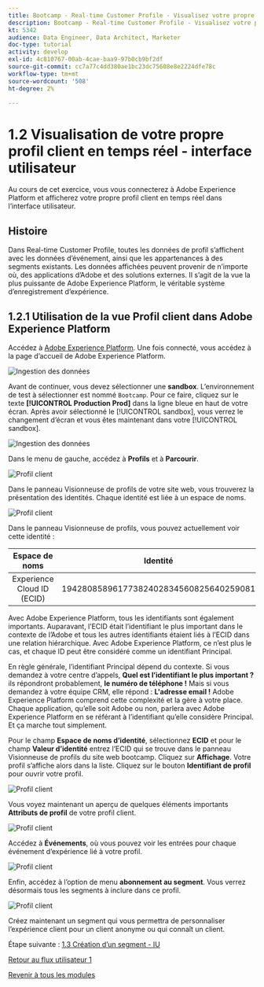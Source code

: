 ```yaml
---
title: Bootcamp - Real-time Customer Profile - Visualisez votre propre profil client en temps réel - interface utilisateur
description: Bootcamp - Real-time Customer Profile - Visualisez votre propre profil client en temps réel - interface utilisateur
kt: 5342
audience: Data Engineer, Data Architect, Marketer
doc-type: tutorial
activity: develop
exl-id: 4c810767-00ab-4cae-baa9-97b0cb9bf2df
source-git-commit: cc7a77c4dd380ae1bc23dc75608e8e2224dfe78c
workflow-type: tm+mt
source-wordcount: '508'
ht-degree: 2%

---
```


# 1.2 Visualisation de votre propre profil client en temps réel - interface utilisateur

Au cours de cet exercice, vous vous connecterez à Adobe Experience Platform et afficherez votre propre profil client en temps réel dans l’interface utilisateur.

## Histoire

Dans Real-time Customer Profile, toutes les données de profil s’affichent avec les données d’événement, ainsi que les appartenances à des segments existants. Les données affichées peuvent provenir de n’importe où, des applications d’Adobe et des solutions externes. Il s’agit de la vue la plus puissante de Adobe Experience Platform, le véritable système d’enregistrement d’expérience.

## 1.2.1 Utilisation de la vue Profil client dans Adobe Experience Platform

Accédez à [Adobe Experience Platform](https://experience.adobe.com/platform). Une fois connecté, vous accédez à la page d’accueil de Adobe Experience Platform.

![Ingestion des données](./images/home.png)

Avant de continuer, vous devez sélectionner une **sandbox**. L’environnement de test à sélectionner est nommé ``Bootcamp``. Pour ce faire, cliquez sur le texte **[!UICONTROL Production Prod]** dans la ligne bleue en haut de votre écran. Après avoir sélectionné le [!UICONTROL sandbox], vous verrez le changement d’écran et vous êtes maintenant dans votre [!UICONTROL sandbox].

![Ingestion des données](./images/sb1.png)

Dans le menu de gauche, accédez à **Profils** et à **Parcourir**.

![Profil client](./images/homemenu.png)

Dans le panneau Visionneuse de profils de votre site web, vous trouverez la présentation des identités. Chaque identité est liée à un espace de noms.

![Profil client](./images/identities.png)

Dans le panneau Visionneuse de profils, vous pouvez actuellement voir cette identité :

| Espace de noms | Identité |
|:-------------:| :---------------:|
| Experience Cloud ID (ECID) | 19428085896177382402834560825640259081 |

Avec Adobe Experience Platform, tous les identifiants sont également importants. Auparavant, l’ECID était l’identifiant le plus important dans le contexte de l’Adobe et tous les autres identifiants étaient liés à l’ECID dans une relation hiérarchique. Avec Adobe Experience Platform, ce n’est plus le cas, et chaque ID peut être considéré comme un identifiant Principal.

En règle générale, l’identifiant Principal dépend du contexte. Si vous demandez à votre centre d’appels, **Quel est l’identifiant le plus important ?** ils répondront probablement, **le numéro de téléphone !** Mais si vous demandez à votre équipe CRM, elle répond : **L&#39;adresse email !**  Adobe Experience Platform comprend cette complexité et la gère à votre place. Chaque application, qu’elle soit Adobe ou non, parlera avec Adobe Experience Platform en se référant à l’identifiant qu’elle considère Principal. Et ça marche tout simplement.

Pour le champ **Espace de noms d’identité**, sélectionnez **ECID** et pour le champ **Valeur d’identité** entrez l’ECID qui se trouve dans le panneau Visionneuse de profils du site web bootcamp. Cliquez sur **Affichage**. Votre profil s’affiche alors dans la liste. Cliquez sur le bouton **Identifiant de profil** pour ouvrir votre profil.

![Profil client](./images/popupecid.png)

Vous voyez maintenant un aperçu de quelques éléments importants **Attributs de profil** de votre profil client.

![Profil client](./images/profile.png)

Accédez à **Événements**, où vous pouvez voir les entrées pour chaque événement d’expérience lié à votre profil.

![Profil client](./images/profileee.png)

Enfin, accédez à l’option de menu **abonnement au segment**. Vous verrez désormais tous les segments à inclure dans ce profil.

![Profil client](./images/profileseg.png)

Créez maintenant un segment qui vous permettra de personnaliser l’expérience client pour un client anonyme ou qui connaît un client.

Étape suivante : [1.3 Création d’un segment - IU](./ex3.md)

[Retour au flux utilisateur 1](./uc1.md)

[Revenir à tous les modules](../../overview.md)
